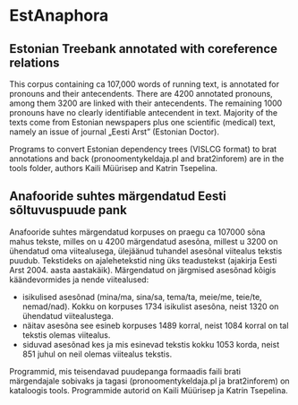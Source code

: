 # EstAnaphora

## Estonian Treebank annotated with coreference relations

This corpus containing ca 107,000 words of running text, is annotated for pronouns and their antecendents. 
There are 4200 annotated pronouns, among them 3200 are linked with their antecendents. The remaining 1000 pronouns have no clearly identifiable antecendent in text. Majority of the texts come from Estonian newspapers plus one scientific (medical) text, namely an issue of journal „Eesti Arst” (Estonian Doctor).

Programs to convert Estonian dependency trees (VISLCG format) to brat annotations and back (pronoomentykeldaja.pl and brat2inforem) are in the tools folder, authors Kaili Müürisep and Katrin Tsepelina.

## Anafooride suhtes märgendatud Eesti sõltuvuspuude pank

Anafooride suhtes märgendatud korpuses on praegu ca 107000 sõna mahus tekste, milles on u 4200 märgendatud asesõna, millest u 3200 on ühendatud oma viitealusega, ülejäänud tuhandel asesõnal viitealus tekstis puudub.
Tekstideks on ajalehetekstid ning üks teadustekst (ajakirja Eesti Arst 2004. aasta aastakäik). 
Märgendatud on järgmised asesõnad kõigis käändevormides ja nende viitealused:
- isikulised asesõnad (mina/ma, sina/sa, tema/ta, meie/me, teie/te, nemad/nad). Kokku on korpuses 1734 isikulist asesõna, neist 1320 on ühendatud viitealustega.
- näitav asesõna see esineb korpuses 1489 korral, neist 1084 korral on tal tekstis olemas viitealus.
- siduvad asesõnad kes ja mis esinevad tekstis kokku 1053 korda, neist 851 juhul on neil olemas viitealus tekstis.

Programmid, mis teisendavad puudepanga formaadis faili brati märgendajale sobivaks ja tagasi (pronoomentykeldaja.pl ja brat2inforem) on kataloogis tools. Programmide autorid on Kaili Müürisep ja Katrin Tsepelina.


